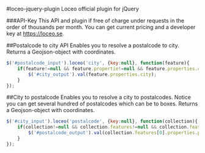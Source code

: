 #loceo-jquery-plugin
Loceo official plugin for jQuery

###API-Key
This API and plugin if free of charge under requests in the order of thousands per month. You can get current pricing and a developer key at https://loceo.se.


##Postalcode to city API
Enables you to resolve a postalcode to city. Returns a Geojson-object with coordinates.

```javascript
$('#postalcode_input').loceo('city', {key:null}, function(feature){
	if(feature!=null && feature.propertie!=null && feature.properties.city!=null){
		$('#city_output').val(feature.properties.city);
	}
});
```


##City to postalcode
Enables you to resolve a city to postalcodes. Notice you can get several hundred of postalcodes which can be to boxes. Returns a Geojson-object with coordinates.

```javascript
$('#city_input').loceo('postalcode', {key:null}, function(collection){
	if(collection!=null && collection.features!=null && collection.features[0]!=null){
		$('#postalcode_output').val(collection.features[0].properties.postalcode);
	}
});
```